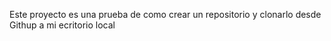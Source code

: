 Este proyecto es una prueba de como crear un repositorio y clonarlo desde Githup a mi ecritorio local